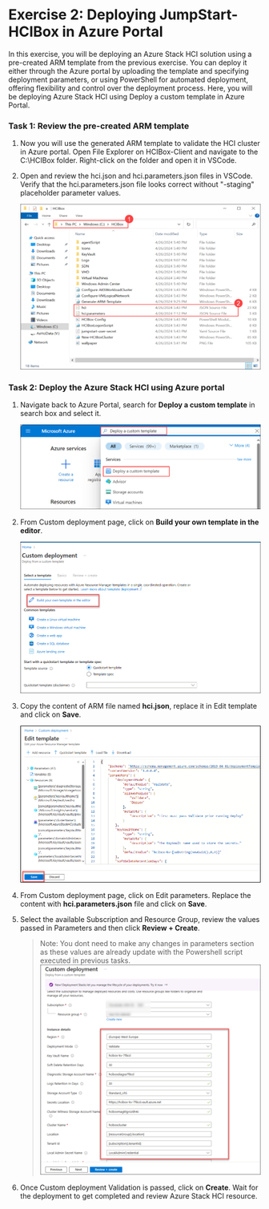 # Exercise 2: Deploying JumpStart-HCIBox in Azure Portal

In this exercise, you will be deploying an Azure Stack HCI solution using a pre-created ARM template from the previous exercise. You can deploy it either through the Azure portal by uploading the template and specifying deployment parameters, or using PowerShell for automated deployment, offering flexibility and control over the deployment process. Here, you will be deploying Azure Stack HCI using Deploy a custom template in Azure Portal.

### Task 1: Review the pre-created ARM template
   
1. Now you will use the generated ARM template to validate the HCI cluster in Azure portal. Open File Explorer on HCIBox-Client and navigate to the C:\HCIBox folder. Right-click on the folder and open it in VSCode.

2. Open and review the hci.json and hci.parameters.json files in VSCode. Verify that the hci.parameters.json file looks correct without "-staging" placeholder parameter values.

   ![](./media/hci24-5.png)

### Task 2: Deploy the Azure Stack HCI using Azure portal

1. Navigate back to Azure Portal, search for **Deploy a custom template** in search box and select it.

   ![](./media/hci24-6.png)

2. From Custom deployment page, click on **Build your own template in the editor**.

   ![](./media/buildcustom.png)

3. Copy the content of ARM file named **hci.json**, replace it in Edit template and click on **Save**.
      
    ![](./media/hcijson.png)

5. From Custom deployment page, click on Edit parameters. Replace the content with **hci.parameters.json** file and click on **Save**.

6. Select the available Subscription and Resource Group, review the values passed in Parameters and then click **Review + Create**.

   > Note: You dont need to make any changes in parameters section as these values are already update with the Powershell script executed in previous tasks. 
    ![](./media/reviewhci.png)

8. Once Custom deployment Validation is passed, click on **Create**. Wait for the deployment to get completed and review Azure Stack HCI resource.

